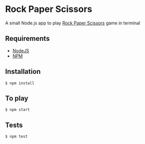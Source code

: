 # Rock Paper Scissors

A small Node.js app to play [Rock Paper Scissors](https://en.wikipedia.org/wiki/Rock%E2%80%93paper%E2%80%93scissors) game in terminal 

## Requirements
- [NodeJS](https://nodejs.org/en/)
- [NPM](https://www.npmjs.com/)

## Installation
```
$ npm install
```

## To play
```
$ npm start
```

## Tests
```
$ npm test
```